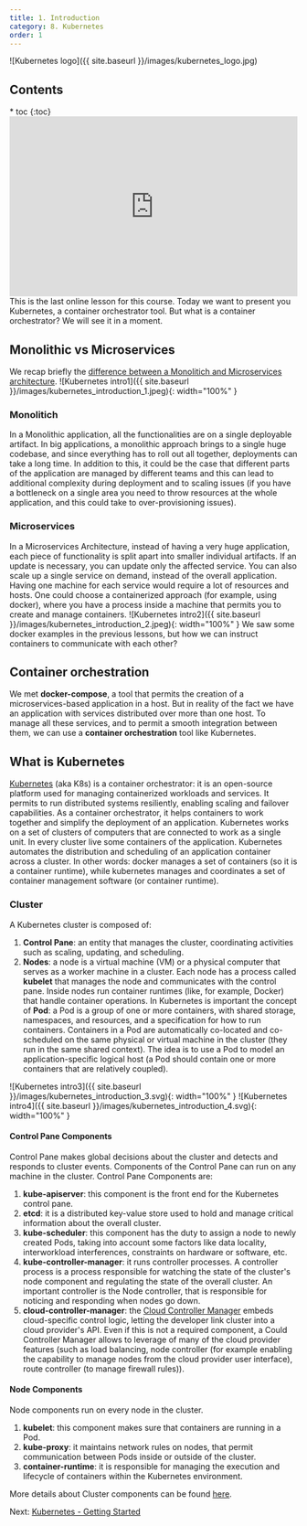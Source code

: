 ```yaml
---
title: 1. Introduction
category: 8. Kubernetes
order: 1
---
```


![Kubernetes logo]({{ site.baseurl }}/images/kubernetes_logo.jpg)
<h2>Contents</h2>
* toc
{:toc}
<iframe width="100%" height="315" src="https://www.youtube.com/embed/EaAmx4ptiIg?si=wBZlpURZCbsGNlfy" title="YouTube video player" frameborder="0" allow="accelerometer; autoplay; clipboard-write; encrypted-media; gyroscope; picture-in-picture; web-share" allowfullscreen></iframe>
This is the last online lesson for this course. Today we want to present you Kubernetes, a container orchestrator tool. But what is a container orchestrator? We will see it in a moment.

## Monolithic vs Microservices
We recap briefly the <a target="_blank" rel="noopener noreferrer" href="https://www.atlassian.com/microservices/microservices-architecture/microservices-vs-monolith#:~:text=A%20monolithic%20application%20is%20built,on%20a%20number%20of%20factors.">difference between a Monolitich and Microservices architecture</a>.
![Kubernetes intro1]({{ site.baseurl }}/images/kubernetes_introduction_1.jpeg){: width="100%" }
### Monolitich
In a Monolithic application, all the functionalities are on a single deployable artifact. In big applications, a monolithic approach brings to a single huge codebase, and since everything has to roll out all together, deployments can take a long time. In addition to this, it could be the case that different parts of the application are managed by different teams and this can lead to additional complexity during deployment and to scaling issues (if you have a bottleneck on a single area you need to throw resources at the whole application, and this could take to over-provisioning issues).
### Microservices
In a Microservices Architecture, instead of having a very huge application, each piece of functionality is split apart into smaller individual artifacts. If an update is necessary, you can update only the affected service. You can also scale up a single service on demand, instead of the overall application.  
Having one machine for each service would require a lot of resources and hosts. One could choose a containerized approach (for example, using docker), where you have a process inside a machine that permits you to create and manage containers.
![Kubernetes intro2]({{ site.baseurl }}/images/kubernetes_introduction_2.jpeg){: width="100%" }
We saw some docker examples in the previous lessons, but how we can instruct containers to communicate with each other?
## Container orchestration
We met **docker-compose**, a tool that permits the creation of a microservices-based application in a host.  But in reality of the fact we have an application with services distributed over more than one host. To manage all these services, and to permit a smooth integration between them, we can use a **container orchestration** tool like Kubernetes.
## What is Kubernetes
<a target="_blank" rel="noopener noreferrer" href="https://kubernetes.io/">Kubernetes</a> (aka K8s) is a container orchestrator: it is an open-source platform used for managing containerized workloads and services. It permits to run distributed systems resiliently, enabling scaling and failover capabilities. As a container orchestrator, it helps containers to work together and simplify the deployment of an application.
Kubernetes works on a set of clusters of computers that are connected to work as a single unit.
In every cluster live some containers of the application. Kubernetes automates the distribution and scheduling of an application container across a cluster.
In other words: docker manages a set of containers (so it is a container runtime), while kubernetes manages and coordinates a set of container management software (or container runtime).
### Cluster
A Kubernetes cluster is composed of:
1. **Control Pane**: an entity that manages the cluster, coordinating activities such as scaling, updating, and scheduling.
2. **Nodes**: a node is a virtual machine (VM) or a physical computer that serves as a worker machine in a cluster. Each node has a process called **kubelet** that manages the node and communicates with the control pane. Inside nodes run container runtimes (like, for example, Docker) that handle container operations. 
In Kubernetes is important the concept of **Pod**: a Pod is a group of one or more containers, with shared storage, namespaces, and resources, and a specification for how to run containers. Containers in a Pod are automatically co-located and co-scheduled on the same physical or virtual machine in the cluster (they run in the same shared context). The idea is to use a Pod to model an application-specific logical host (a Pod should contain one or more containers that are relatively coupled). 

![Kubernetes intro3]({{ site.baseurl }}/images/kubernetes_introduction_3.svg){: width="100%" }
![Kubernetes intro4]({{ site.baseurl }}/images/kubernetes_introduction_4.svg){: width="100%" }

#### Control Pane Components
Control Pane makes global decisions about the cluster and detects and responds to cluster events. Components of the Control Pane can run on any machine in the cluster. Control Pane Components are:
1. **kube-apiserver**: this component is the front end for the Kubernetes control pane. 
2. **etcd**: it is a distributed key-value store used to hold and manage critical information about the overall cluster.
3. **kube-scheduler**: this component has the duty to assign a node to newly created Pods, taking into account some factors like data locality, interworkload interferences, constraints on hardware or software, etc.
4. **kube-controller-manager**: it runs controller processes. A controller process is a process responsible for watching the state of the cluster's node component and regulating the state of the overall cluster. An important controller is the Node controller, that is responsible for noticing and responding when nodes go down.
5. **cloud-controller-manager**: the <a target="_blank" rel="noopener noreferrer" href="https://kubernetes.io/docs/concepts/architecture/cloud-controller/">Cloud Controller Manager</a> embeds cloud-specific control logic, letting the developer link cluster into a cloud provider's API. Even if this is not a required component, a Could Controller Manager allows to leverage of many of the cloud provider features (such as load balancing, node controller (for example enabling the capability to manage nodes from the cloud provider user interface), route controller (to manage firewall rules)).

#### Node Components
Node components run on every node in the cluster.
1. **kubelet**: this component makes sure that containers are running in a Pod.
2. **kube-proxy**: it maintains network rules on nodes, that permit communication between Pods inside or outside of the cluster.
3. **container-runtime**: it is responsible for managing the execution and lifecycle of containers within the Kubernetes environment.

More details about Cluster components can be found <a target="_blank" rel="noopener noreferrer" href="https://kubernetes.io/docs/concepts/overview/components/">here</a>.

<div>
Next: <a href="/SoftwareArchitecture/kubernetes/getting-started">Kubernetes - Getting Started</a>
</div>